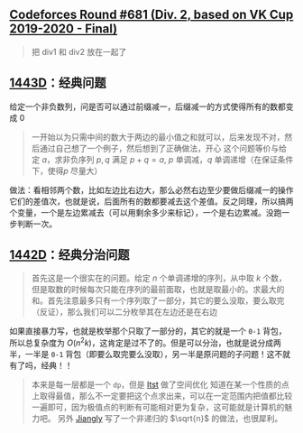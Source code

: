 ## [Codeforces Round #681 (Div. 2, based on VK Cup 2019-2020 - Final)](https://codeforces.com/contest/1443)

> 把 div1 和 div2 放在一起了

## [1443D](https://codeforces.com/contest/1443/problem/D)：经典问题

给定一个非负数列，问是否可以通过前缀减一，后缀减一的方式使得所有的数都变成 0

> 一开始以为只需中间的数大于两边的最小值之和就可以，后来发现不对，然后通过自己想了一个例子，然后想到了正确做法，开心
> 这个问题等价与给定 $a$，求非负序列 $p, q$ 满足 $p + q = a$, $p$ 单调减，$q$ 单调递增（在保证条件下，使得$p$ 尽量大）

做法：看相邻两个数，比如左边比右边大，那么必然右边至少要做后缀减一的操作它们的差值次，也就是说，后面所有的数都要减去这个差值。反之同理，所以搞两个变量，一个是左边累减去（可以用剩余多少来标记），一个是右边累减。没跑一步判断一次。

## [1442D](https://codeforces.com/contest/1442/problem/D)：经典分治问题

> 首先这是一个很实在的问题。给定 $n$ 个单调递增的序列，从中取 $k$ 个数，但是取数的时候每次只能在序列的最前面取，也就是取最小的。求最大的和。首先注意最多只有一个序列取了一部分，其它的要么没取，要么取完（反证），那么我们可以二分枚举其在左边还是在右边

如果直接暴力写，也就是枚举那个只取了一部分的，其它的就是一个 `0-1` 背包，所以总复杂度为 $O(n^2 k)$，这肯定是过不了的。但是可以分治，也就是说分成两半，一半是 `0-1` 背包（即要么取完要么没取），另一半是原问题的子问题！这不就有了吗，经典！！

> 本来是每一层都是一个 `dp`，但是 [Itst](https://codeforces.com/profile/Itst) 做了空间优化
> 知道在某一个性质的点上取得最值，那么不一定要把这个点求出来，可以在一定范围内把值都比较一遍即可，因为极值点的判断有可能相对更为复杂，这可能就是计算机的魅力吧。
> 另外 [Jiangly](https://codeforces.com/contest/1442/submission/97479495) 写了一个非递归的 $\sqrt{n}$ 的做法，也很犀利。
